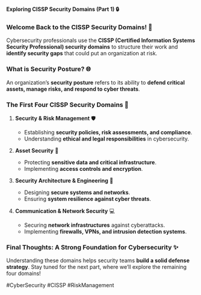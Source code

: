 **Exploring CISSP Security Domains (Part 1) 🔒**

### **Welcome Back to the CISSP Security Domains! 🚀**
Cybersecurity professionals use the **CISSP (Certified Information Systems Security Professional) security domains** to structure their work and **identify security gaps** that could put an organization at risk.

### **What is Security Posture? 🌐**
An organization’s **security posture** refers to its ability to **defend critical assets, manage risks, and respond to cyber threats**.

### **The First Four CISSP Security Domains 🔧**
1. **Security & Risk Management** 🛡️
   - Establishing **security policies, risk assessments, and compliance**.
   - Understanding **ethical and legal responsibilities** in cybersecurity.

2. **Asset Security** 📂
   - Protecting **sensitive data and critical infrastructure**.
   - Implementing **access controls and encryption**.

3. **Security Architecture & Engineering** 🌟
   - Designing **secure systems and networks**.
   - Ensuring **system resilience against cyber threats**.

4. **Communication & Network Security** 💻
   - Securing **network infrastructures** against cyberattacks.
   - Implementing **firewalls, VPNs, and intrusion detection systems**.

### **Final Thoughts: A Strong Foundation for Cybersecurity ✨**
Understanding these domains helps security teams **build a solid defense strategy**. Stay tuned for the next part, where we’ll explore the remaining four domains!

#CyberSecurity #CISSP #RiskManagement

